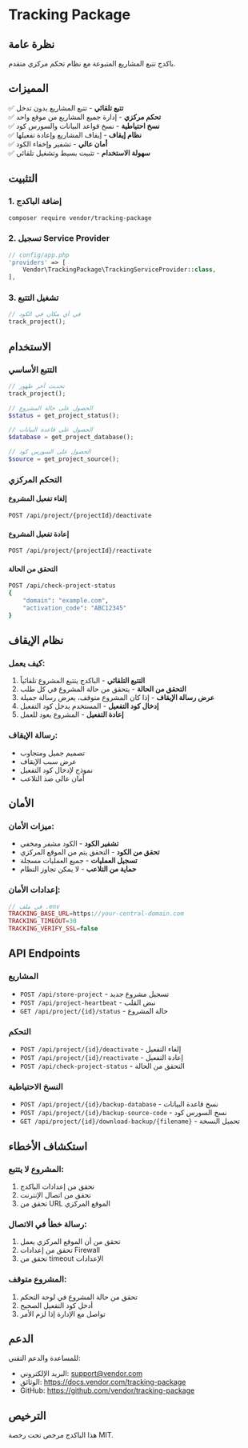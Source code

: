 # Tracking Package

## نظرة عامة

باكدج تتبع المشاريع المتبوعة مع نظام تحكم مركزي متقدم.

## المميزات

✅ **تتبع تلقائي** - تتبع المشاريع بدون تدخل  
✅ **تحكم مركزي** - إدارة جميع المشاريع من موقع واحد  
✅ **نسخ احتياطية** - نسخ قواعد البيانات والسورس كود  
✅ **نظام إيقاف** - إيقاف المشاريع وإعادة تفعيلها  
✅ **أمان عالي** - تشفير وإخفاء الكود  
✅ **سهولة الاستخدام** - تثبيت بسيط وتشغيل تلقائي  

## التثبيت

### 1. إضافة الباكدج
```bash
composer require vendor/tracking-package
```

### 2. تسجيل Service Provider
```php
// config/app.php
'providers' => [
    Vendor\TrackingPackage\TrackingServiceProvider::class,
],
```

### 3. تشغيل التتبع
```php
// في أي مكان في الكود
track_project();
```

## الاستخدام

### التتبع الأساسي
```php
// تحديث آخر ظهور
track_project();

// الحصول على حالة المشروع
$status = get_project_status();

// الحصول على قاعدة البيانات
$database = get_project_database();

// الحصول على السورس كود
$source = get_project_source();
```

### التحكم المركزي

#### إلغاء تفعيل المشروع
```bash
POST /api/project/{projectId}/deactivate
```

#### إعادة تفعيل المشروع
```bash
POST /api/project/{projectId}/reactivate
```

#### التحقق من الحالة
```bash
POST /api/check-project-status
{
    "domain": "example.com",
    "activation_code": "ABC12345"
}
```

## نظام الإيقاف

### كيف يعمل:
1. **التتبع التلقائي** - الباكدج يتتبع المشروع تلقائياً
2. **التحقق من الحالة** - يتحقق من حالة المشروع في كل طلب
3. **عرض رسالة الإيقاف** - إذا كان المشروع متوقف، يعرض رسالة جميلة
4. **إدخال كود التفعيل** - المستخدم يدخل كود التفعيل
5. **إعادة التفعيل** - المشروع يعود للعمل

### رسالة الإيقاف:
- تصميم جميل ومتجاوب
- عرض سبب الإيقاف
- نموذج لإدخال كود التفعيل
- أمان عالي ضد التلاعب

## الأمان

### ميزات الأمان:
- **تشفير الكود** - الكود مشفر ومخفي
- **تحقق من الكود** - التحقق يتم من الموقع المركزي
- **تسجيل العمليات** - جميع العمليات مسجلة
- **حماية من التلاعب** - لا يمكن تجاوز النظام

### إعدادات الأمان:
```php
// في ملف .env
TRACKING_BASE_URL=https://your-central-domain.com
TRACKING_TIMEOUT=30
TRACKING_VERIFY_SSL=false
```

## API Endpoints

### المشاريع
- `POST /api/store-project` - تسجيل مشروع جديد
- `POST /api/project-heartbeat` - نبض القلب
- `GET /api/project/{id}/status` - حالة المشروع

### التحكم
- `POST /api/project/{id}/deactivate` - إلغاء التفعيل
- `POST /api/project/{id}/reactivate` - إعادة التفعيل
- `POST /api/check-project-status` - التحقق من الحالة

### النسخ الاحتياطية
- `POST /api/project/{id}/backup-database` - نسخ قاعدة البيانات
- `POST /api/project/{id}/backup-source-code` - نسخ السورس كود
- `GET /api/project/{id}/download-backup/{filename}` - تحميل النسخة

## استكشاف الأخطاء

### المشروع لا يتتبع:
1. تحقق من إعدادات الباكدج
2. تحقق من اتصال الإنترنت
3. تحقق من URL الموقع المركزي

### رسالة خطأ في الاتصال:
1. تحقق من أن الموقع المركزي يعمل
2. تحقق من إعدادات Firewall
3. تحقق من timeout الإعدادات

### المشروع متوقف:
1. تحقق من حالة المشروع في لوحة التحكم
2. أدخل كود التفعيل الصحيح
3. تواصل مع الإدارة إذا لزم الأمر

## الدعم

للمساعدة والدعم التقني:
- البريد الإلكتروني: support@vendor.com
- الوثائق: https://docs.vendor.com/tracking-package
- GitHub: https://github.com/vendor/tracking-package

## الترخيص

هذا الباكدج مرخص تحت رخصة MIT.
